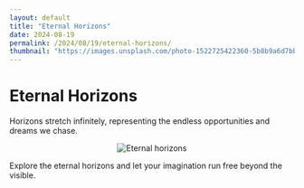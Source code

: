 ```yaml
---
layout: default
title: "Eternal Horizons"
date: 2024-08-19
permalink: /2024/08/19/eternal-horizons/
thumbnail: "https://images.unsplash.com/photo-1522725422360-5b8b9a6d7bb4?q=80&w=1935&auto=format&fit=crop&ixlib=rb-4.0.3&ixid=M3wxMjA3fDF8MHxwaG90by1wYWdlfHx8fGVufDB8fHx8fA%3D%3D"
---
```


# Eternal Horizons

Horizons stretch infinitely, representing the endless opportunities and dreams we chase.

<div style="text-align: center;">
    <img src="https://images.unsplash.com/photo-1522725422360-5b8b9a6d7bb4?q=80&w=1935&auto=format&fit=crop&ixlib=rb-4.0.3&ixid=M3wxMjA3fDF8MHxwaG90by1wYWdlfHx8fGVufDB8fHx8fA%3D%3D" alt="Eternal horizons" title="Eternal horizons" style="max-width: 100%; max-height: 800px; width: auto; height: auto;" />
</div>

Explore the eternal horizons and let your imagination run free beyond the visible.
